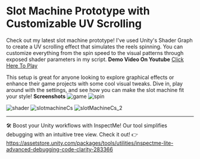 # Slot Machine Prototype with Customizable UV Scrolling

Check out my latest slot machine prototype! I've used Unity's Shader Graph to create a UV scrolling effect that simulates the reels spinning. You can customize everything from the spin speed to the visual patterns through exposed shader parameters in my script.
**Demo Video On Youtube**
[Click Here To Play](https://youtu.be/wJ09UjS4Htw)

This setup is great for anyone looking to explore graphical effects or enhance their game projects with some cool visual tweaks. Dive in, play around with the settings, and see how you can make the slot machine fit your style!
**Screenshots**
![game](https://user-images.githubusercontent.com/62396712/82701228-0a390280-9c70-11ea-8457-9310e94007b6.PNG)
![spin](https://user-images.githubusercontent.com/62396712/82701239-0dcc8980-9c70-11ea-94a5-07b22b7ead73.jpg)

![shader](https://user-images.githubusercontent.com/62396712/82701323-44a29f80-9c70-11ea-8545-49a64dae6314.PNG)
![slotmachineCs](https://user-images.githubusercontent.com/62396712/82701335-49675380-9c70-11ea-8e99-fe344d5345bc.PNG)
![slotMachineCs_2](https://user-images.githubusercontent.com/62396712/82701338-4b311700-9c70-11ea-8737-e46790acb654.PNG)

---

🛠️ Boost your Unity workflows with InspectMe! Our tool simplifies debugging with an intuitive tree view. Check it out! 👉 https://assetstore.unity.com/packages/tools/utilities/inspectme-lite-advanced-debugging-code-clarity-283366
